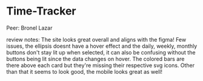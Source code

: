 # Time-Tracker

Peer: Bronel Lazar

review notes: The site looks great overall and aligns with the figma! Few issues, the ellipsis doesnt have a hover effect and the daily, weekly, monthly buttons don't stay lit up when selected, it can also be confusing without the buttons being lit since the data changes on hover. The colored bars are there above each card but they're missing their respective svg icons. Other than that it seems to look good, the mobile looks great as well!
